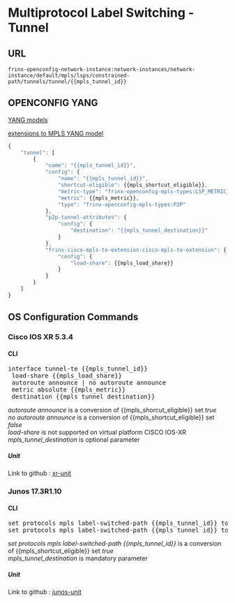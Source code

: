 # Multiprotocol Label Switching - Tunnel

## URL

```
frinx-openconfig-network-instance:network-instances/network-instance/default/mpls/lsps/constrained-path/tunnels/tunnel/{{mpls_tunnel_id}}
```

## OPENCONFIG YANG

[YANG models](https://github.com/FRINXio/openconfig/tree/master/mpls/src/main/yang)

[extensions to MPLS YANG model](https://github.com/FRINXio/openconfig/tree/master/network-instance/src/main/yang)

```javascript
{
    "tunnel": [
        {
            "name": "{{mpls_tunnel_id}}",
            "config": {
                "name": "{{mpls_tunnel_id}}",
                "shortcut-eligible": {{mpls_shortcut_eligible}},
                "metric-type": "frinx-openconfig-mpls-types:LSP_METRIC_ABSOLUTE",
                "metric": {{mpls_metric}},
                "type": "frinx-openconfig-mpls-types:P2P"
            },
            "p2p-tunnel-attributes": {
                "config": {
                    "destination": "{{mpls_tunnel_destination}}"
                }
            },
            "frinx-cisco-mpls-te-extension:cisco-mpls-te-extension": {
                "config": {
                    "load-share": {{mpls_load_share}}
                }
            }
        }
    ]
}
```

## OS Configuration Commands

### Cisco IOS XR 5.3.4

#### CLI

<pre>
interface tunnel-te {{mpls_tunnel_id}}
 load-share {{mpls_load_share}}
 autoroute announce | no autoroute announce
 metric absolute {{mpls_metric}}
 destination {{mpls_tunnel_destination}}
</pre>

*autoroute announce* is a conversion of {{mpls_shorcut_eligible}} set *true*  
*no autoroute announce* is a conversion of {{mpls_shortcut_eligible}} set *false*  
*load-share* is not supported on virtual platform CISCO IOS-XR
*mpls_tunnel_destination* is optional parameter  

##### Unit

Link to github : [xr-unit](https://github.com/FRINXio/cli-units/tree/master/ios-xr/mpls)

### Junos 17.3R1.10

#### CLI

<pre>
set protocols mpls label-switched-path {{mpls_tunnel_id}} to {{mpls_tunnel_destination}}
set protocols mpls label-switched-path {{mpls_tunnel_id}} to {{mpls_tunnel_destination}} metric {{mpls_metric}}
</pre>

*set protocols mpls label-switched-path {{mpls_tunnel_id}}* is a conversion of {{mpls_shortcut_eligible}} set *true*  
*mpls_tunnel_destination* is mandatory parameter  

##### Unit

Link to github : [junos-unit](https://github.com/FRINXio/unitopo-units/tree/master/junos/junos-17-mpls-unit)
